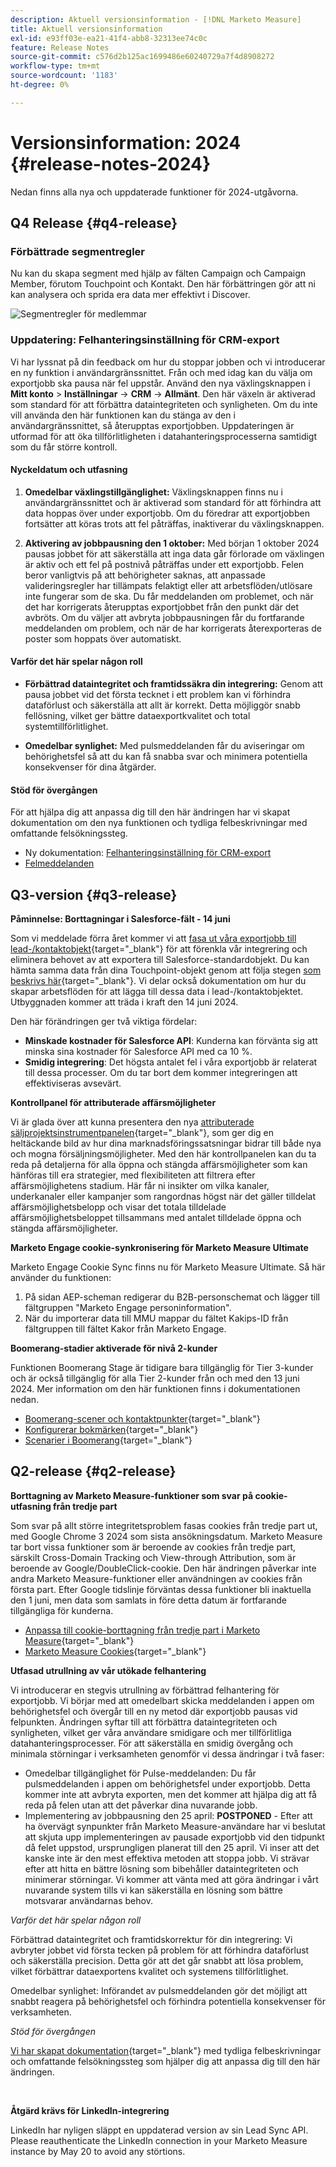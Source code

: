 ```yaml
---
description: Aktuell versionsinformation - [!DNL Marketo Measure]
title: Aktuell versionsinformation
exl-id: e93ff03e-ea21-41f4-abb8-32313ee74c0c
feature: Release Notes
source-git-commit: c576d2b125ac1699486e60240729a7f4d8908272
workflow-type: tm+mt
source-wordcount: '1183'
ht-degree: 0%

---
```


# Versionsinformation: 2024 {#release-notes-2024}

Nedan finns alla nya och uppdaterade funktioner för 2024-utgåvorna.

## Q4 Release {#q4-release}

### Förbättrade segmentregler

Nu kan du skapa segment med hjälp av fälten Campaign och Campaign Member, förutom Touchpoint och Kontakt. Den här förbättringen gör att ni kan analysera och sprida era data mer effektivt i Discover.

![Segmentregler för medlemmar](assets/campaign-member.png)

### Uppdatering: Felhanteringsinställning för CRM-export

Vi har lyssnat på din feedback om hur du stoppar jobben och vi introducerar en ny funktion i användargränssnittet. Från och med idag kan du välja om exportjobb ska pausa när fel uppstår. Använd den nya växlingsknappen i **Mitt konto** > **Inställningar** → **CRM** → **Allmänt**. Den här växeln är aktiverad som standard för att förbättra dataintegriteten och synligheten. Om du inte vill använda den här funktionen kan du stänga av den i användargränssnittet, så återupptas exportjobben. Uppdateringen är utformad för att öka tillförlitligheten i datahanteringsprocesserna samtidigt som du får större kontroll.

#### Nyckeldatum och utfasning

1. **Omedelbar växlingstillgänglighet:** Växlingsknappen finns nu i användargränssnittet och är aktiverad som standard för att förhindra att data hoppas över under exportjobb. Om du föredrar att exportjobben fortsätter att köras trots att fel påträffas, inaktiverar du växlingsknappen.

1. **Aktivering av jobbpausning den 1 oktober:** Med början 1 oktober 2024 pausas jobbet för att säkerställa att inga data går förlorade om växlingen är aktiv och ett fel på postnivå påträffas under ett exportjobb. Felen beror vanligtvis på att behörigheter saknas, att anpassade valideringsregler har tillämpats felaktigt eller att arbetsflöden/utlösare inte fungerar som de ska. Du får meddelanden om problemet, och när det har korrigerats återupptas exportjobbet från den punkt där det avbröts. Om du väljer att avbryta jobbpausningen får du fortfarande meddelanden om problem, och när de har korrigerats återexporteras de poster som hoppats över automatiskt.

#### Varför det här spelar någon roll

* **Förbättrad dataintegritet och framtidssäkra din integrering:** Genom att pausa jobbet vid det första tecknet i ett problem kan vi förhindra dataförlust och säkerställa att allt är korrekt. Detta möjliggör snabb fellösning, vilket ger bättre dataexportkvalitet och total systemtillförlitlighet.

* **Omedelbar synlighet:** Med pulsmeddelanden får du aviseringar om behörighetsfel så att du kan få snabba svar och minimera potentiella konsekvenser för dina åtgärder.

#### Stöd för övergången

För att hjälpa dig att anpassa dig till den här ändringen har vi skapat dokumentation om den nya funktionen och tydliga felbeskrivningar med omfattande felsökningssteg.

* Ny dokumentation: [Felhanteringsinställning för CRM-export](/help/configuration-and-setup/marketo-measure-and-salesforce/crm-error-handling.md)
* [Felmeddelanden](/help/configuration-and-setup/getting-started-with-marketo-measure/error-notifications.md)

## Q3-version {#q3-release}

<p>

**Påminnelse: Borttagningar i Salesforce-fält - 14 juni**

Som vi meddelade förra året kommer vi att [fasa ut våra exportjobb till lead-/kontaktobjekt](https://nation.marketo.com/t5/employee-blogs/marketo-measure-salesforce-lead-and-contact-field-deprecation-06/ba-p/350179){target="_blank"} för att förenkla vår integrering och eliminera behovet av att exportera till Salesforce-standardobjekt. Du kan hämta samma data från dina Touchpoint-objekt genom att följa stegen [som beskrivs här](/help/release-notes/previous-releases/2023.md#deprecations){target="_blank"}. Vi delar också dokumentation om hur du skapar arbetsflöden för att lägga till dessa data i lead-/kontaktobjektet. Utbyggnaden kommer att träda i kraft den 14 juni 2024.

Den här förändringen ger två viktiga fördelar:

* **Minskade kostnader för Salesforce API**: Kunderna kan förvänta sig att minska sina kostnader för Salesforce API med ca 10 %.
* **Smidig integrering**: Det högsta antalet fel i våra exportjobb är relaterat till dessa processer. Om du tar bort dem kommer integreringen att effektiviseras avsevärt.

**Kontrollpanel för attributerade affärsmöjligheter**

Vi är glada över att kunna presentera den nya [attributerade säljprojektsinstrumentpanelen](/help/marketo-measure-discover-ui/dashboards/attributed-opportunity-dashboard.md){target="_blank"}, som ger dig en heltäckande bild av hur dina marknadsföringssatsningar bidrar till både nya och mogna försäljningsmöjligheter. Med den här kontrollpanelen kan du ta reda på detaljerna för alla öppna och stängda affärsmöjligheter som kan hänföras till era strategier, med flexibiliteten att filtrera efter affärsmöjlighetens stadium. Här får ni insikter om vilka kanaler, underkanaler eller kampanjer som rangordnas högst när det gäller tilldelat affärsmöjlighetsbelopp och visar det totala tilldelade affärsmöjlighetsbeloppet tillsammans med antalet tilldelade öppna och stängda affärsmöjligheter.

**Marketo Engage cookie-synkronisering för Marketo Measure Ultimate**

Marketo Engage Cookie Sync finns nu för Marketo Measure Ultimate. Så här använder du funktionen:

1. På sidan AEP-scheman redigerar du B2B-personschemat och lägger till fältgruppen &quot;Marketo Engage personinformation&quot;.
1. När du importerar data till MMU mappar du fältet Kakips-ID från fältgruppen till fältet Kakor från Marketo Engage.

**Boomerang-stadier aktiverade för nivå 2-kunder**

Funktionen Boomerang Stage är tidigare bara tillgänglig för Tier 3-kunder och är också tillgänglig för alla Tier 2-kunder från och med den 13 juni 2024. Mer information om den här funktionen finns i dokumentationen nedan.

* [Boomerang-scener och kontaktpunkter](/help/advanced-marketo-measure-features/boomerang/boomerang-stages-and-touchpoints.md){target="_blank"}
* [Konfigurerar bokmärken](/help/advanced-marketo-measure-features/boomerang/setting-up-boomerang-stages.md){target="_blank"}
* [Scenarier i Boomerang](/help/advanced-marketo-measure-features/boomerang/boomerang-stage-scenarios.md){target="_blank"}

<p>

## Q2-release {#q2-release}

<p>

**Borttagning av Marketo Measure-funktioner som svar på cookie-utfasning från tredje part**

Som svar på allt större integritetsproblem fasas cookies från tredje part ut, med Google Chrome 3 2024 som sista ansökningsdatum. Marketo Measure tar bort vissa funktioner som är beroende av cookies från tredje part, särskilt Cross-Domain Tracking och View-through Attribution, som är beroende av Google/DoubleClick-cookie. Den här ändringen påverkar inte andra Marketo Measure-funktioner eller användningen av cookies från första part. Efter Google tidslinje förväntas dessa funktioner bli inaktuella den 1 juni, men data som samlats in före detta datum är fortfarande tillgängliga för kunderna.

* [Anpassa till cookie-borttagning från tredje part i Marketo Measure](https://nation.marketo.com/t5/employee-blogs/adapting-to-third-party-cookie-deprecation-in-marketo-measure/ba-p/345110){target="_blank"}
* [Marketo Measure Cookies](/help/marketo-measure-tracking/setting-up-tracking/marketo-measure-cookies.md){target="_blank"}

**Utfasad utrullning av vår utökade felhantering**

Vi introducerar en stegvis utrullning av förbättrad felhantering för exportjobb. Vi börjar med att omedelbart skicka meddelanden i appen om behörighetsfel och övergår till en ny metod där exportjobb pausas vid felpunkten. Ändringen syftar till att förbättra dataintegriteten och synligheten, vilket ger våra användare smidigare och mer tillförlitliga datahanteringsprocesser. För att säkerställa en smidig övergång och minimala störningar i verksamheten genomför vi dessa ändringar i två faser:

* Omedelbar tillgänglighet för Pulse-meddelanden: Du får pulsmeddelanden i appen om behörighetsfel under exportjobb. Detta kommer inte att avbryta exporten, men det kommer att hjälpa dig att få reda på felen utan att det påverkar dina nuvarande jobb.
* Implementering av jobbpausning den 25 april: **POSTPONED** - Efter att ha övervägt synpunkter från Marketo Measure-användare har vi beslutat att skjuta upp implementeringen av pausade exportjobb vid den tidpunkt då felet uppstod, ursprungligen planerat till den 25 april. Vi inser att det kanske inte är den mest effektiva metoden att stoppa jobb. Vi strävar efter att hitta en bättre lösning som bibehåller dataintegriteten och minimerar störningar. Vi kommer att vänta med att göra ändringar i vårt nuvarande system tills vi kan säkerställa en lösning som bättre motsvarar användarnas behov.

_Varför det här spelar någon roll_

Förbättrad dataintegritet och framtidskorrektur för din integrering: Vi avbryter jobbet vid första tecken på problem för att förhindra dataförlust och säkerställa precision. Detta gör att det går snabbt att lösa problem, vilket förbättrar dataexportens kvalitet och systemens tillförlitlighet.

Omedelbar synlighet: Införandet av pulsmeddelanden gör det möjligt att snabbt reagera på behörighetsfel och förhindra potentiella konsekvenser för verksamheten.

_Stöd för övergången_

[Vi har skapat dokumentation](/help/configuration-and-setup/getting-started-with-marketo-measure/error-notifications.md){target="_blank"} med tydliga felbeskrivningar och omfattande felsökningssteg som hjälper dig att anpassa dig till den här ändringen.

<br>

**Åtgärd krävs för LinkedIn-integrering**

LinkedIn har nyligen släppt en uppdaterad version av sin Lead Sync API. Please reauthenticate the LinkedIn connection in your Marketo Measure instance by May 20 to avoid any störtions.

